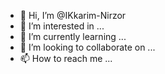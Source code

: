 - 👋 Hi, I’m @IKkarim-Nirzor
- 👀 I’m interested in ...
- 🌱 I’m currently learning ...
- 💞️ I’m looking to collaborate on ...
- 📫 How to reach me ...

<!---
IKkarim-Nirzor/IKkarim-Nirzor is a ✨ special ✨ repository because its `README.md` (this file) appears on your GitHub profile.
You can click the Preview link to take a look at your changes.
--->

